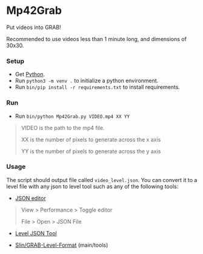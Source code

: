 # Mp42Grab

Put videos into GRAB!

Recommended to use videos less than 1 minute long, and dimensions of 30x30.

### Setup

- Get [Python](https://www.python.org/).
- Run `python3 -m venv .` to initialize a python environment.
- Run `bin/pip install -r requirements.txt` to install requirements.

### Run

- Run `bin/python Mp42Grab.py VIDEO.mp4 XX YY`

> VIDEO is the path to the mp4 file.
> 
> XX is the number of pixels to generate across the x axis
> 
> YY is the number of pixels to generate across the y axis

### Usage

The script should output file called `video_level.json`. You can convert it to a level file with any json to level tool such as any of the following tools:

- [JSON editor]()

> View > Performance > Toggle editor
> 
> File > Open > JSON File

- [Level JSON Tool](https://grab-tools.live/tools?tab=JSONButton)

- [Slin/GRAB-Level-Format](https://github.com/Slin/GRAB-Level-Format/tree/main) (main/tools)